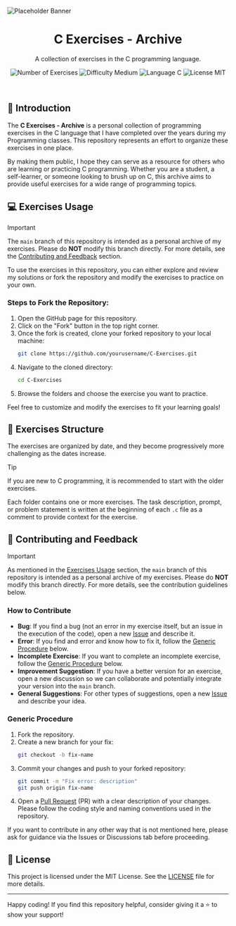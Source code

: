 ![Placeholder Banner](https://placehold.co/1200x340?text=C+Exercises+-+Archive&font=roboto)

<h1 align="center">
   C Exercises - Archive
</h1>

<p align="center">
   A collection of exercises in the C programming language.
</p>

<p align="center">
   <img src="https://img.shields.io/badge/Exercises-100%2B-87D3F8" alt="Number of Exercises">
   <img src="https://img.shields.io/badge/Difficulty-Medium-FFA500" alt="Difficulty Medium">
   <img src="https://img.shields.io/badge/Language-C-00599C" alt="Language C">
   <img src="https://img.shields.io/badge/License-MIT-green" alt="License MIT">
</p>

</br>

## 📖 Introduction
The **C Exercises - Archive** is a personal collection of programming exercises in the C language that I have completed over the years during my Programming classes.
This repository represents an effort to organize these exercises in one place.

By making them public, I hope they can serve as a resource for others who are learning or practicing C programming.
Whether you are a student, a self-learner, or someone looking to brush up on C, this archive aims to provide useful exercises for a wide range of programming topics.

## 💻 Exercises Usage
> [!IMPORTANT]
> The `main` branch of this repository is intended as a personal archive of my exercises. Please do **NOT** modify this branch directly.
> For more details, see the [Contributing and Feedback](#-contributing-and-feedback) section.

To use the exercises in this repository, you can either explore and review my solutions or fork the repository and modify the exercises to practice on your own.

### Steps to Fork the Repository:
1. Open the GitHub page for this repository.
2. Click on the "Fork" button in the top right corner.
3. Once the fork is created, clone your forked repository to your local machine:
   ```bash
   git clone https://github.com/yourusername/C-Exercises.git
   ```
4. Navigate to the cloned directory:
   ```bash
   cd C-Exercises
   ```
5. Browse the folders and choose the exercise you want to practice.

Feel free to customize and modify the exercises to fit your learning goals!

## 📂 Exercises Structure
The exercises are organized by date, and they become progressively more challenging as the dates increase.
> [!TIP]
> If you are new to C programming, it is recommended to start with the older exercises.

Each folder contains one or more exercises. The task description, prompt, or problem statement is written at the beginning of each `.c` file as a comment to provide context for the exercise.

## 🤝 Contributing and Feedback
> [!IMPORTANT]
> As mentioned in the [Exercises Usage](#-exercises-usage) section, the `main` branch of this repository is intended as a personal archive of my exercises. Please do **NOT** modify this branch directly.
> For more details, see the contribution guidelines below.

### How to Contribute
- **Bug**: If you find a bug (not an error in my exercise itself, but an issue in the execution of the code), open a new [Issue](https://github.com/T-i-a-7/C-Exercises/issues/new) and describe it.
- **Error**: If you find and error and know how to fix it, follow the [Generic Procedure](#generic-procedure) below.
- **Incomplete Exercise**: If you want to complete an incomplete exercise, follow the [Generic Procedure](#generic-procedure) below.
- **Improvement Suggestion**: If you have a better version for an exercise, open a new discussion so we can collaborate and potentially integrate your version into the `main` branch.
- **General Suggestions**: For other types of suggestions, open a new [Issue](https://github.com/T-i-a-7/C-Exercises/issues/new) and describe your idea.

### Generic Procedure
1. Fork the repository.
2. Create a new branch for your fix:
   ```bash
   git checkout -b fix-name
   ```
3. Commit your changes and push to your forked repository:
   ```bash
   git commit -m "Fix error: description"
   git push origin fix-name
   ```
4. Open a [Pull Request](https://github.com/T-i-a-7/C-Exercises/pulls) (PR) with a clear description of your changes.
Please follow the coding style and naming conventions used in the repository.

If you want to contribute in any other way that is not mentioned here, please ask for guidance via the Issues or Discussions tab before proceeding.

## 📄 License
This project is licensed under the MIT License. See the [LICENSE](LICENSE) file for more details.

---

Happy coding! If you find this repository helpful, consider giving it a ⭐ to show your support!
